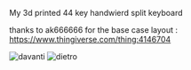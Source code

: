 My 3d printed 44 key handwierd split keyboard

thanks to ak666666 for the base case layout : https://www.thingiverse.com/thing:4146704

![davanti](https://user-images.githubusercontent.com/41386727/131264890-a21c6e74-514f-4300-8794-35bc7909725d.jpg)
![dietro](https://user-images.githubusercontent.com/41386727/131264892-a60214f6-73b3-4541-9974-d473617ca0fb.jpg)
